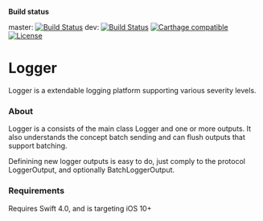 **Build status**

master:
[![Build Status](https://travis-ci.org/grangej/Logger.svg?branch=master)](https://travis-ci.org/grangej/Logger)
dev:
[![Build Status](https://travis-ci.org/grangej/Loggersvg?branch=dev)](https://travis-ci.org/grangej/Logger)
[![Carthage compatible](https://img.shields.io/badge/Carthage-compatible-4BC51D.svg?style=flat)](https://github.com/Carthage/Carthage)
[![License](https://img.shields.io/badge/license-MIT-blue.svg)](https://github.com/grangej/Logger/LICENSE)
# Logger

Logger is a extendable logging platform supporting various severity levels. 

### About

Logger is a consists of the main class Logger and one or more outputs. It also understands the concept 
batch sending and can flush outputs that support batching. 

Definining new logger outputs is easy to do, just comply to the protocol LoggerOutput, and optionally BatchLoggerOutput.

### Requirements

Requires Swift 4.0, and is targeting iOS 10+
